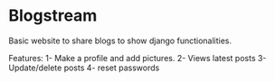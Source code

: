 # Blogstream
Basic website to share blogs to show django functionalities.

Features:
1- Make a profile and add pictures.
2- Views latest posts
3- Update/delete posts
4- reset passwords
